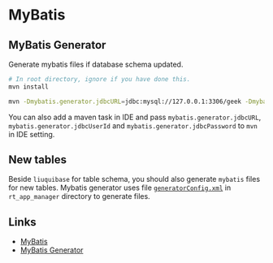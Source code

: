 # MyBatis

## MyBatis Generator

Generate mybatis files if database schema updated.
```bash
# In root directory, ignore if you have done this.
mvn install

mvn -Dmybatis.generator.jdbcURL=jdbc:mysql://127.0.0.1:3306/geek -Dmybatis.generator.jdbcUserId=root -Dmybatis.generator.jdbcPassword=MySQL!23 mybatis-generator:generate
```

You can also add a maven task in IDE and pass `mybatis.generator.jdbcURL`,
`mybatis.generator.jdbcUserId` and `mybatis.generator.jdbcPassword` to `mvn`
in IDE setting.

## New tables
Beside `liuquibase` for table schema, you should also generate `mybatis` files for new tables.
Mybatis generator uses file [`generatorConfig.xml`][] in `rt_app_manager` directory to generate files.

## Links
* [MyBatis](http://www.mybatis.org/mybatis-3/index.html)
* [MyBatis Generator](http://www.mybatis.org/generator/running/running.html)

[`generatorConfig.xml`]: http://www.mybatis.org/generator/configreference/table.html
